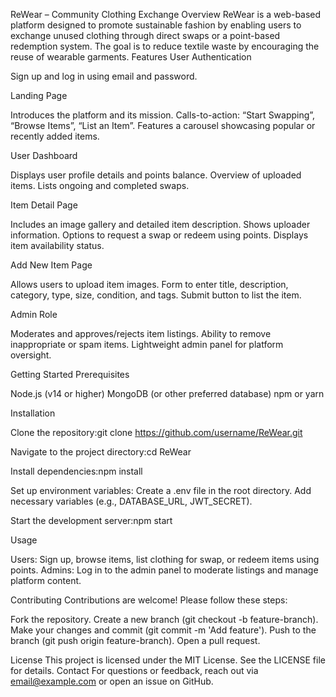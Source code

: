 ReWear – Community Clothing Exchange
Overview
ReWear is a web-based platform designed to promote sustainable fashion by enabling users to exchange unused clothing through direct swaps or a point-based redemption system. The goal is to reduce textile waste by encouraging the reuse of wearable garments.
Features
User Authentication

Sign up and log in using email and password.

Landing Page

Introduces the platform and its mission.
Calls-to-action: “Start Swapping”, “Browse Items”, “List an Item”.
Features a carousel showcasing popular or recently added items.

User Dashboard

Displays user profile details and points balance.
Overview of uploaded items.
Lists ongoing and completed swaps.

Item Detail Page

Includes an image gallery and detailed item description.
Shows uploader information.
Options to request a swap or redeem using points.
Displays item availability status.

Add New Item Page

Allows users to upload item images.
Form to enter title, description, category, type, size, condition, and tags.
Submit button to list the item.

Admin Role

Moderates and approves/rejects item listings.
Ability to remove inappropriate or spam items.
Lightweight admin panel for platform oversight.

Getting Started
Prerequisites

Node.js (v14 or higher)
MongoDB (or other preferred database)
npm or yarn

Installation

Clone the repository:git clone https://github.com/username/ReWear.git


Navigate to the project directory:cd ReWear


Install dependencies:npm install


Set up environment variables:
Create a .env file in the root directory.
Add necessary variables (e.g., DATABASE_URL, JWT_SECRET).


Start the development server:npm start



Usage

Users: Sign up, browse items, list clothing for swap, or redeem items using points.
Admins: Log in to the admin panel to moderate listings and manage platform content.

Contributing
Contributions are welcome! Please follow these steps:

Fork the repository.
Create a new branch (git checkout -b feature-branch).
Make your changes and commit (git commit -m 'Add feature').
Push to the branch (git push origin feature-branch).
Open a pull request.

License
This project is licensed under the MIT License. See the LICENSE file for details.
Contact
For questions or feedback, reach out via email@example.com or open an issue on GitHub.
